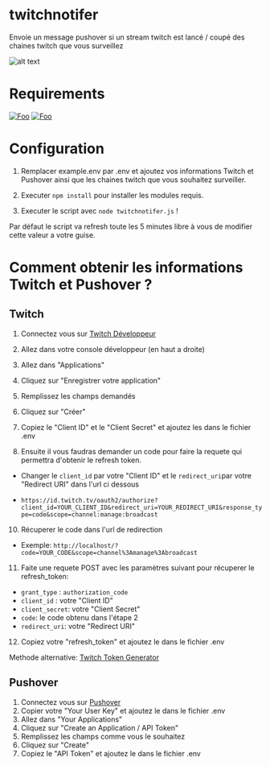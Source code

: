 # twitchnotifer

Envoie un message pushover si un stream twitch est lancé / coupé des chaines twitch que vous surveillez

![alt text](https://zupimages.net/up/23/13/ksa0.png)

# Requirements

[![Foo](https://img.shields.io/badge/Node.js-Download-3ADC1A&?style=flat-square&logo=appveyor)](https://nodejs.org/en)
[![Foo](https://img.shields.io/badge/npm-Download-E13A18&?style=flat-square&logo=appveyor)](https://www.npmjs.com/get-npm)

# Configuration

1. Remplacer example.env par .env et ajoutez vos informations Twitch et Pushover ainsi que les chaines twitch que vous souhaitez surveiller.

2. Executer `npm install` pour installer les modules requis.

3. Executer le script avec `node twitchnotifer.js` !

Par défaut le script va refresh toute les 5 minutes libre à vous de modifier cette valeur a votre guise.

# Comment obtenir les informations Twitch et Pushover ?

## Twitch

1. Connectez vous sur [Twitch Développeur](https://dev.twitch.tv)
2. Allez dans votre console développeur (en haut a droite)
3. Allez dans "Applications"
4. Cliquez sur "Enregistrer votre application"
6. Remplissez les champs demandés
7. Cliquez sur "Créer"
8. Copiez le "Client ID" et le "Client Secret" et ajoutez les dans le fichier .env

9. Ensuite il vous faudras demander un code pour faire la requete qui permettra d'obtenir le refresh token.

- Changer le `client_id` par votre "Client ID" et le `redirect_uri`par votre "Redirect URI" dans l'url ci dessous

- `https://id.twitch.tv/oauth2/authorize?client_id=YOUR_CLIENT_ID&redirect_uri=YOUR_REDIRECT_URI&response_type=code&scope=channel:manage:broadcast`

10. Récuperer le code dans l'url de redirection
- Exemple: `http://localhost/?code=YOUR_CODE&scope=channel%3Amanage%3Abroadcast`

11. Faite une requete POST avec les paramètres suivant pour récuperer le refresh_token:
- `grant_type` : `authorization_code`
- `client_id` : votre "Client ID"
- `client_secret`: votre "Client Secret"
- `code`: le code obtenu dans l'étape 2
- `redirect_uri`: votre "Redirect URI"

12. Copiez votre "refresh_token" et ajoutez le dans le fichier .env

Methode alternative:
[Twitch Token Generator](https://twitchtokengenerator.com/)

## Pushover

1. Connectez vous sur [Pushover](https://pushover.net/)
2. Copier votre "Your User Key" et ajoutez le dans le fichier .env
3. Allez dans "Your Applications"
4. Cliquez sur "Create an Application / API Token"
5. Remplissez les champs comme vous le souhaitez
6. Cliquez sur "Create"
7. Copiez le "API Token" et ajoutez le dans le fichier .env